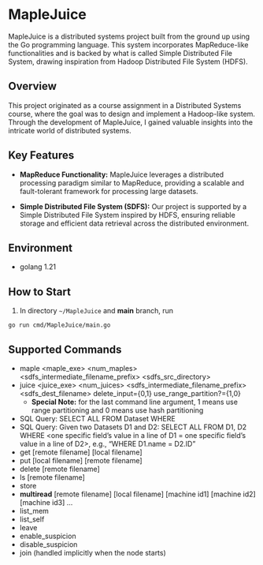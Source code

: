 # MapleJuice

MapleJuice is a distributed systems project built from the ground up using the Go programming language. This system incorporates MapReduce-like functionalities and is backed by what is called Simple Distributed File System, drawing inspiration from Hadoop Distributed File System (HDFS).

## Overview

This project originated as a course assignment in a Distributed Systems course, where the goal was to design and implement a Hadoop-like system. Through the development of MapleJuice, I gained valuable insights into the intricate world of distributed systems.

## Key Features

- **MapReduce Functionality:** MapleJuice leverages a distributed processing paradigm similar to MapReduce, providing a scalable and fault-tolerant framework for processing large datasets.

- **Simple Distributed File System (SDFS):** Our project is supported by a Simple Distributed File System inspired by HDFS, ensuring reliable storage and efficient data retrieval across the distributed environment.

## Environment
* golang 1.21


## How to Start 
1. In directory `~/MapleJuice` and **main** branch, run 
```
go run cmd/MapleJuice/main.go
```

## Supported Commands
* maple <maple_exe> <num_maples> <sdfs_intermediate_filename_prefix> <sdfs_src_directory>
* juice <juice_exe> <num_juices> <sdfs_intermediate_filename_prefix> <sdfs_dest_filename> delete_input={0,1} use_range_partition?={1,0}
  * **Special Note:** for the last command line argument, 1 means use range partitioning and 0 means use hash partitioning
* SQL Query: SELECT ALL FROM Dataset WHERE <regex condition>
* SQL Query:  Given two Datasets D1 and D2: SELECT ALL FROM D1, D2 WHERE <one
specific field’s value in a line of D1 = one specific field’s value in a line of D2>, e.g., “WHERE D1.name = D2.ID”
* get [remote filename] [local filename]
* put [local filename] [remote filename]
* delete [remote filename]
* ls [remote filename]
* store
* **multiread** [remote filename] [local filename] [machine id1] [machine id2] [machine id3] ...
* list_mem
* list_self
* leave
* enable_suspicion
* disable_suspicion
* join (handled implicitly when the node starts)
